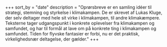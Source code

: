 +++
sort_by = "date"
description = "Oprørsbreve er en samling idéer til strategi, stemning og styrkelse i klimakampen. De er skrevet af Lukas Kluge, der selv deltager med hele sit virke i klimakampen, til andre klimakæmpere. Teksterne tager udgangspunkt i konkrete oplevelser fra klimakampen og samfundet, og har til formål at lave om på konkrete ting i klimakampen og samfundet. Tiden for flyvske fantasier er forbi, nu er det praktisk, virkelighedsnær deltagelse, der gælder."
+++


